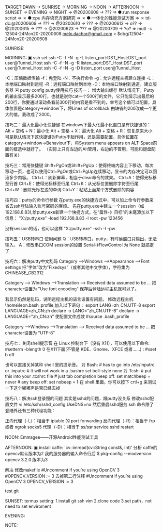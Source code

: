 TARGET:DAWN → SUNRISE → MORNING → NOON → AFTERNOON → SUNSET → EVENING → NIGHT → @20200608 → ??? ⇒ 
●:run response script ⇒ ✗
●:cpu 内存填充方案研究 ⇒ ✗
●:一体化的性能测试方案 ⇒ ✗
td-dc:@20200609 → ??? → @20200610 → ??? → @20200612 → o?? → @20200615 → ??? → @20200623 → ??? ⇒ @20200709 → ?o? ⇒ 
mutt -s 12504-24Mon20-20200608 melo.dachor@gmail.com < $dbg/12504-24Mon20-20200608

SUNRISE:

MORNING:
▣ ssh set
ssh -C -f -N -g -L listen_port:DST_Host:DST_port user@Tunnel_Host 
ssh -C -f -N -g -R listen_port:DST_Host:DST_port user@Tunnel_Host 
ssh -C -f -N -g -D listen_port user@Tunnel_Host

-C：压缩数据传输
-f：免登陆
-N：不执行命令
-g：允许远程主机建立连接
-L：本地端口映射到远程
-R：远程端口映射到本地
-D：本地端口映射到通道，建立服务器
▣ putty config
putty使用技巧
技巧一： 增大输出缓存
     默认情况下，Putty的输出显示最多200行，也就是说你cat一个500行的文件，它只能显示出最后的200行，你要通过滚动条看前300行的内容是看不到的，幸亏这个值可以配置，具体位置是category->window下，将Lines of scrollback 由缺省的200改成一个更大的值，我改成了2000。

技巧二：最大化最小化快捷键
    在windows下最大化最小化窗口是有快捷键的：
    Alt + 空格 + N：最小化
    Alt + 空格 + X：最大化
    Alt + 空格 + R：恢复原来大小
    可是默认情况下这快捷键对Putty不起作用，还是需要配置，具体位置在category->window->Behaviour下，将System menu appears on ALT-Space前面的框选中就好了。
（实际上只有左边的Alt管用，右边的不管用，可能和键盘配置有关）

技巧三：常用快捷键
   Shift+PgOn或Shift+PgUp：使得终端内容上下移动，每次移动一页，也可以使用Ctrl+PgOn或Ctrl+PgUp连续移动。显卡的内存决定可以回滚多少内容。
   Ctrl+L：刷新屏幕，相当于clear命令的效果。
   Ctrl+A：使得光标移至行首
   Ctrl+E：使得光标移至行尾
   Ctrl+K：从光标位置删除字符至行尾
   Ctrl+W：删除光标左边的单词
   Ctrl+Y：粘贴上面某个方式删除的内容

技巧四：putty的命令行参数
   在putty.exe的快捷方式中，可以加上命令行参数来省去ssh登陆输入账号密码的麻烦。
   先在putty.exe中建立一个session（如192.168.8.83),给putty.exe新建一个快捷方式，在“属性-》目标”的末尾添加以下信息：
   "X:/putty.exe" -load 192.168.8.83 -l root -pw 123456

没有session的话，也可以这样
   "X:/putty.exe" -ssh -l -pw

技巧五：USB转串口 使用问题
   Q：USB转串口，putty，有时侯窗口只输出，无法输入。
   A：修改串口COM session的设置 Serial-》FlowControl 为 None 就搞定了

技巧六：解决putty中文乱码
Category -->Windows
   -->Appearance
   -->Font settings
把”字体”改为”Fixedsys”（或者其他中文字体），字符集为CHINEASE_GB2312

Category --> Windows
   -->Translation
   --> Received data assumed to be …
把character设置为 ”Use font encoding”
保存后登陆远程主机就可以了。

若显示仍然是乱码，说明远程主机的语言设置有问题。
修改远程主机 \home\leon\.bash_profile,加入以下语句：
    export LANG=zh_CN.UTF-8
    export LANGUAGE=zh_CN:zh
    declare -x LANG="zh_CN.UTF-8"
    declare -x LANGUAGE="zh_CN:zh"
使配置文件成效
    #source .bash_profile

Category -->Windows
         -->Translation
         --> Received data assumed to be …
把character设置为 ”UTF-8″

技巧七：关闭shell提示音
在 Linux 控制台下（没有 X11），可以使用以下命令:
    #setterm -blength 0
在X11下面(不管是 KDE、Gnome、XFCE 或者……) :
    #xset b off

也可以直接关掉某种 shell 里的提示音。
对 Bash:
    # has to go into /etc/inputrc or .inputrc
    # It will not work in a .bashrc
    set bell-style none
对 Tcsh:
    # put this into your .tcshrc file
    # just tab completion beep off:
    set matchbeep = never
    # any beep off:
    set nobeep = 1
在 shell 里面，你可以按下 crtl+g 来测试一下这个嘟嘟声是否已经去掉


技巧八：解决ssh登录慢的问题
其实是sshd的问题，跟putty没关系
修改sshd配置文件 vi /etc/ssh/sshd_config
UseDNS=no
然后重启sshd服务
ssh 命令除了登陆外还有三种代理功能：

正向代理（-L）：相当于 iptable 的 port forwarding
反向代理（-R）：相当于 frp 或者 ngrok
socks5 代理（-D）：相当于 ss/ssr
service sshd restart

NOON:
Emmagee——开源Android性能测试工具

AFTERNOON:
▣ install caffe: `cv::imread(cv::String const&, int)'
分析
caffe的opencv默认版本为2
我的服务器的输入命令行后
$ pkg-config --modversion opencv
3.2.0
版本为3

解决
修改makefile
#Uncomment if you’re using OpenCV 3
#OPENCV_VERSION := 3
去掉第二行注释
#Uncomment if you’re using OpenCV 3
OPENCV_VERSION := 3

test git

SUNSET:
termux setting:
1.install git ssh vim
2.clone code
3.set path，not need to set enviroment 


EVENING:

NOTE:
